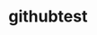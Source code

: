 # githubtest
<!DOCTYPE html>
<html lang="en">
<head>
    <meta charset="UTF-8">
    <meta http-equiv="X-UA-Compatible" content="IE=edge">
    <meta name="viewport" content="width=device-width, initial-scale=1.0">
    <title>Document</title>
    <script>
//        var a = 1;
// while (a < 10) {
//   document.write(a + "<br/>");
//   a++;
// }

for(var a=1; a<=10; a++) {
    document.write(a +"<br>" );
}

    </script>
</head>
<body>
    
</body>
</html>